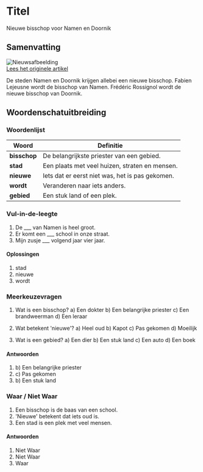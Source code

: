 # Titel

Nieuwe bisschop voor Namen en Doornik

## Samenvatting

![Nieuwsafbeelding](https://prod-img.standaard.be/public/nieuws/nqonas-file82p9hbaza2h9ri08d9j/alternates/BASE_SIXTEEN_NINE/file82p9hbaza2h9ri08d9j)   
[Lees het originele artikel](https://www.standaard.be/binnenland/namen-en-doornik-krijgen-nieuwe-bisschop/95378654.html)

De steden Namen en Doornik krijgen allebei een nieuwe bisschop. Fabien Lejeusne wordt de bisschop van Namen. Frédéric Rossignol wordt de nieuwe bisschop van Doornik.

## Woordenschatuitbreiding

### Woordenlijst

| Woord | Definitie |
|-------|-----------|
| **bisschop** | De belangrijkste priester van een gebied. |
| **stad** | Een plaats met veel huizen, straten en mensen. |
| **nieuwe** | Iets dat er eerst niet was, het is pas gekomen. |
| **wordt** | Veranderen naar iets anders. |
| **gebied** | Een stuk land of een plek. |

### Vul-in-de-leegte
1. De ___ van Namen is heel groot.
2. Er komt een ___ school in onze straat.
3. Mijn zusje ___ volgend jaar vier jaar.

#### Oplossingen
1. stad
2. nieuwe
3. wordt

### Meerkeuzevragen
1. Wat is een bisschop?
   a) Een dokter
   b) Een belangrijke priester
   c) Een brandweerman
   d) Een leraar

2. Wat betekent 'nieuwe'?
   a) Heel oud
   b) Kapot
   c) Pas gekomen
   d) Moeilijk

3. Wat is een gebied?
   a) Een dier
   b) Een stuk land
   c) Een auto
   d) Een boek

#### Antwoorden
1. b) Een belangrijke priester
2. c) Pas gekomen
3. b) Een stuk land

### Waar / Niet Waar
1. Een bisschop is de baas van een school.
2. 'Nieuwe' betekent dat iets oud is.
3. Een stad is een plek met veel mensen.

#### Antwoorden
1. Niet Waar
2. Niet Waar
3. Waar